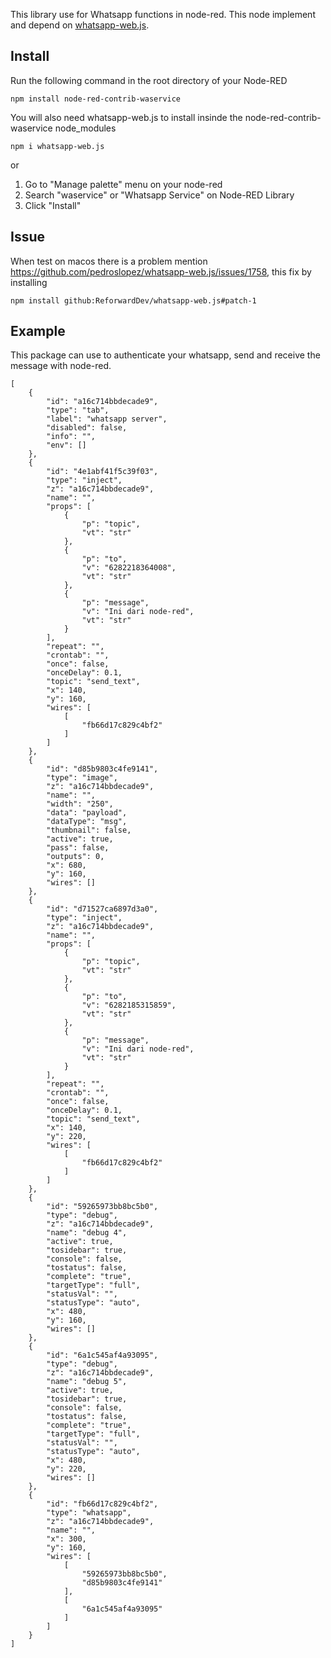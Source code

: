 This library use for Whatsapp functions in node-red. This node implement and depend on [whatsapp-web.js](https://wwebjs.dev/).

## Install
Run the following command in the root directory of your Node-RED
```
npm install node-red-contrib-waservice
```
You will also need whatsapp-web.js to install insinde the node-red-contrib-waservice node_modules
```
npm i whatsapp-web.js
```
or

1. Go to "Manage palette" menu on your node-red
2. Search "waservice" or "Whatsapp Service" on Node-RED Library
3. Click "Install"

## Issue
When test on macos there is a problem mention https://github.com/pedroslopez/whatsapp-web.js/issues/1758, this fix by installing
```
npm install github:ReforwardDev/whatsapp-web.js#patch-1
```

## Example
This package can use to authenticate your whatsapp, send and receive the message with node-red.
```
[
    {
        "id": "a16c714bbdecade9",
        "type": "tab",
        "label": "whatsapp server",
        "disabled": false,
        "info": "",
        "env": []
    },
    {
        "id": "4e1abf41f5c39f03",
        "type": "inject",
        "z": "a16c714bbdecade9",
        "name": "",
        "props": [
            {
                "p": "topic",
                "vt": "str"
            },
            {
                "p": "to",
                "v": "6282218364008",
                "vt": "str"
            },
            {
                "p": "message",
                "v": "Ini dari node-red",
                "vt": "str"
            }
        ],
        "repeat": "",
        "crontab": "",
        "once": false,
        "onceDelay": 0.1,
        "topic": "send_text",
        "x": 140,
        "y": 160,
        "wires": [
            [
                "fb66d17c829c4bf2"
            ]
        ]
    },
    {
        "id": "d85b9803c4fe9141",
        "type": "image",
        "z": "a16c714bbdecade9",
        "name": "",
        "width": "250",
        "data": "payload",
        "dataType": "msg",
        "thumbnail": false,
        "active": true,
        "pass": false,
        "outputs": 0,
        "x": 680,
        "y": 160,
        "wires": []
    },
    {
        "id": "d71527ca6897d3a0",
        "type": "inject",
        "z": "a16c714bbdecade9",
        "name": "",
        "props": [
            {
                "p": "topic",
                "vt": "str"
            },
            {
                "p": "to",
                "v": "6282185315859",
                "vt": "str"
            },
            {
                "p": "message",
                "v": "Ini dari node-red",
                "vt": "str"
            }
        ],
        "repeat": "",
        "crontab": "",
        "once": false,
        "onceDelay": 0.1,
        "topic": "send_text",
        "x": 140,
        "y": 220,
        "wires": [
            [
                "fb66d17c829c4bf2"
            ]
        ]
    },
    {
        "id": "59265973bb8bc5b0",
        "type": "debug",
        "z": "a16c714bbdecade9",
        "name": "debug 4",
        "active": true,
        "tosidebar": true,
        "console": false,
        "tostatus": false,
        "complete": "true",
        "targetType": "full",
        "statusVal": "",
        "statusType": "auto",
        "x": 480,
        "y": 160,
        "wires": []
    },
    {
        "id": "6a1c545af4a93095",
        "type": "debug",
        "z": "a16c714bbdecade9",
        "name": "debug 5",
        "active": true,
        "tosidebar": true,
        "console": false,
        "tostatus": false,
        "complete": "true",
        "targetType": "full",
        "statusVal": "",
        "statusType": "auto",
        "x": 480,
        "y": 220,
        "wires": []
    },
    {
        "id": "fb66d17c829c4bf2",
        "type": "whatsapp",
        "z": "a16c714bbdecade9",
        "name": "",
        "x": 300,
        "y": 160,
        "wires": [
            [
                "59265973bb8bc5b0",
                "d85b9803c4fe9141"
            ],
            [
                "6a1c545af4a93095"
            ]
        ]
    }
]
```